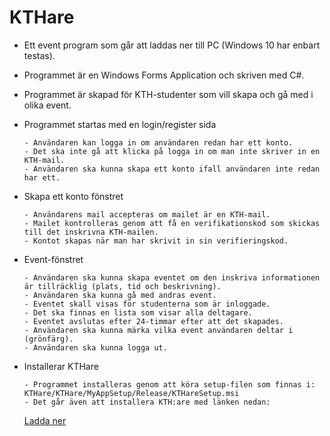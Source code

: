 # KTHare

* Ett event program som går att laddas ner till PC (Windows 10 har enbart testas).
* Programmet är en Windows Forms Application och skriven med C#. 
* Programmet är skapad för KTH-studenter som vill skapa och gå med i olika event.  

* Programmet startas med en login/register sida

      - Användaren kan logga in om användaren redan har ett konto.
      - Det ska inte gå att klicka på logga in om man inte skriver in en KTH-mail. 
      - Användaren ska kunna skapa ett konto ifall användaren inte redan har ett. 

* Skapa ett konto fönstret

      - Användarens mail accepteras om mailet är en KTH-mail.
      - Mailet kontrolleras genom att få en verifikationskod som skickas till det inskrivna KTH-mailen.
      - Kontot skapas när man har skrivit in sin verifieringskod. 

* Event-fönstret

      - Användaren ska kunna skapa eventet om den inskriva informationen är tillräcklig (plats, tid och beskrivning). 
      - Användaren ska kunna gå med andras event.
      - Eventet skall visas för studenterna som är inloggade. 
      - Det ska finnas en lista som visar alla deltagare.
      - Eventet avslutas efter 24-timmar efter att det skapades.
      - Användaren ska kunna märka vilka event användaren deltar i (grönfärg).
      - Användaren ska kunna logga ut.
              
              
* Installerar KTHare

      - Programmet installeras genom att köra setup-filen som finnas i: KTHare/KTHare/MyAppSetup/Release/KTHareSetup.msi
      - Det går även att installera KTH:are med länken nedan:
     [Ladda ner](https://drive.google.com/file/d/1R7ecj9Igq4OdrvsdN4GHMYGpSOMPNKB9/view?usp=sharing) 



